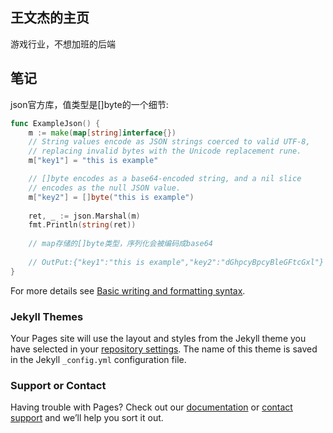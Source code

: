 ## 王文杰的主页
游戏行业，不想加班的后端



## 笔记
json官方库，值类型是[]byte的一个细节:
```go
func ExampleJson() {
	m := make(map[string]interface{})
	// String values encode as JSON strings coerced to valid UTF-8,
	// replacing invalid bytes with the Unicode replacement rune.
	m["key1"] = "this is example"

	// []byte encodes as a base64-encoded string, and a nil slice
	// encodes as the null JSON value.
	m["key2"] = []byte("this is example")
	
	ret, _ := json.Marshal(m)
	fmt.Println(string(ret))
	
	// map存储的[]byte类型，序列化会被编码成base64
	
	// OutPut:{"key1":"this is example","key2":"dGhpcyBpcyBleGFtcGxl"}
}
```

For more details see [Basic writing and formatting syntax](https://docs.github.com/en/github/writing-on-github/getting-started-with-writing-and-formatting-on-github/basic-writing-and-formatting-syntax).

### Jekyll Themes

Your Pages site will use the layout and styles from the Jekyll theme you have selected in your [repository settings](https://github.com/wwj31/wwj31.github.io/settings/pages). The name of this theme is saved in the Jekyll `_config.yml` configuration file.

### Support or Contact

Having trouble with Pages? Check out our [documentation](https://docs.github.com/categories/github-pages-basics/) or [contact support](https://support.github.com/contact) and we’ll help you sort it out.
